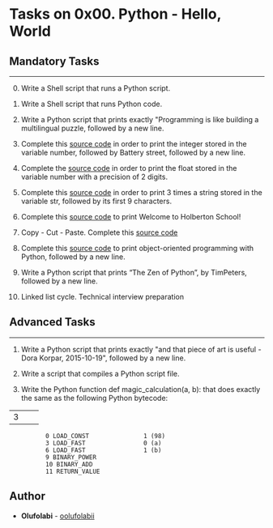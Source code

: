 # Tasks on 0x00. Python - Hello, World

## Mandatory Tasks

---

0. Write a Shell script that runs a Python script.

1. Write a Shell script that runs Python code.

2. Write a Python script that prints exactly "Programming is like building a multilingual puzzle, followed by a new line.

3. Complete this [source code](https://github.com/holbertonschool/0x00.py/blob/master/3-print_number.py) in order to print the integer stored in the variable number, followed by Battery street, followed by a new line. 

4. Complete the [source code](https://github.com/holbertonschool/0x00.py/blob/master/4-print_float.py) in order to print the float stored in the variable number with a precision of 2 digits.

5. Complete this [source code](https://github.com/holbertonschool/0x00.py/blob/master/5-print_string.py) in order to print 3 times a string stored in the variable str, followed by its first 9 characters.

6. Complete this [source code](https://github.com/holbertonschool/0x00.py/blob/master/6-concat.py) to print Welcome to Holberton School!

7. Copy - Cut - Paste. Complete this [source code](https://github.com/holbertonschool/0x00.py/blob/master/7-edges.py)

8. Complete this [source code](https://github.com/holbertonschool/0x00.py/blob/master/8-concat_edges.py) to print object-oriented programming with Python, followed by a new line.

9. Write a Python script that prints “The Zen of Python”, by TimPeters, followed by a new line.

10. Linked list cycle. Technical interview preparation

## Advanced Tasks

---

1. Write a Python script that prints exactly "and that piece of art is useful - Dora Korpar, 2015-10-19", followed by a new line.

2. Write a script that compiles a Python script file.

3. Write the Python function def magic_calculation(a, b): that does exactly the same as the following Python bytecode:

|  |  |  |
| ------------- | ------------- |------------- |
| 3         |              |              |
              0 LOAD_CONST               1 (98)
              3 LOAD_FAST                0 (a)
              6 LOAD_FAST                1 (b)
              9 BINARY_POWER
              10 BINARY_ADD
              11 RETURN_VALUE

## Author

+ **Olufolabi** - [oolufolabii](github.com/oolufolabii/)